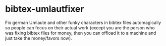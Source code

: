bibtex-umlautfixer
==================

Fix german Umlaute and other funky characters in bibtex files automagically so
people can focus on their actual work (except you are the person who was 
fixing bibtex files for money, then you can offload it to a machine and just
take the money/favors now).

